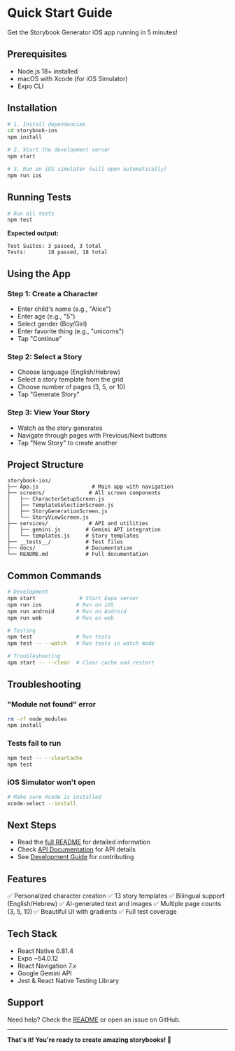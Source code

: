# Quick Start Guide

Get the Storybook Generator iOS app running in 5 minutes!

## Prerequisites

- Node.js 18+ installed
- macOS with Xcode (for iOS Simulator)
- Expo CLI

## Installation

```bash
# 1. Install dependencies
cd storybook-ios
npm install

# 2. Start the development server
npm start

# 3. Run on iOS simulator (will open automatically)
npm run ios
```

## Running Tests

```bash
# Run all tests
npm test
```

**Expected output:**
```
Test Suites: 3 passed, 3 total
Tests:       18 passed, 18 total
```

## Using the App

### Step 1: Create a Character
- Enter child's name (e.g., "Alice")
- Enter age (e.g., "5")
- Select gender (Boy/Girl)
- Enter favorite thing (e.g., "unicorns")
- Tap "Continue"

### Step 2: Select a Story
- Choose language (English/Hebrew)
- Select a story template from the grid
- Choose number of pages (3, 5, or 10)
- Tap "Generate Story"

### Step 3: View Your Story
- Watch as the story generates
- Navigate through pages with Previous/Next buttons
- Tap "New Story" to create another

## Project Structure

```
storybook-ios/
├── App.js                 # Main app with navigation
├── screens/              # All screen components
│   ├── CharacterSetupScreen.js
│   ├── TemplateSelectionScreen.js
│   ├── StoryGenerationScreen.js
│   └── StoryViewScreen.js
├── services/             # API and utilities
│   ├── gemini.js        # Gemini API integration
│   └── templates.js     # Story templates
├── __tests__/           # Test files
├── docs/                # Documentation
└── README.md            # Full documentation
```

## Common Commands

```bash
# Development
npm start              # Start Expo server
npm run ios           # Run on iOS
npm run android       # Run on Android
npm run web           # Run on web

# Testing
npm test              # Run tests
npm test -- --watch   # Run tests in watch mode

# Troubleshooting
npm start -- --clear  # Clear cache and restart
```

## Troubleshooting

### "Module not found" error
```bash
rm -rf node_modules
npm install
```

### Tests fail to run
```bash
npm test -- --clearCache
npm test
```

### iOS Simulator won't open
```bash
# Make sure Xcode is installed
xcode-select --install
```

## Next Steps

- Read the [full README](README.md) for detailed information
- Check [API Documentation](docs/API.md) for API details
- See [Development Guide](docs/DEVELOPMENT.md) for contributing

## Features

✅ Personalized character creation
✅ 13 story templates
✅ Bilingual support (English/Hebrew)
✅ AI-generated text and images
✅ Multiple page counts (3, 5, 10)
✅ Beautiful UI with gradients
✅ Full test coverage

## Tech Stack

- React Native 0.81.4
- Expo ~54.0.12
- React Navigation 7.x
- Google Gemini API
- Jest & React Native Testing Library

## Support

Need help? Check the [README](README.md) or open an issue on GitHub.

---

**That's it! You're ready to create amazing storybooks! 🎉**
